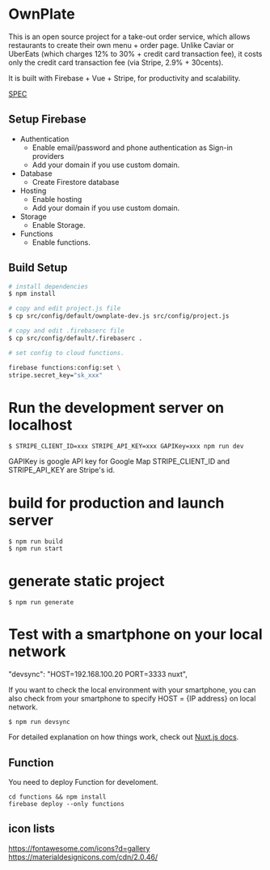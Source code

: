# OwnPlate

This is an open source project for a take-out order service, which allows restaurants to create their own menu + order page. Unlike Caviar or UberEats (which charges 12% to 30% + credit card transaction fee), it costs only the credit card transaction fee (via Stripe, 2.9% + 30cents). 

It is built with Firebase + Vue + Stripe, for productivity and scalability.

[SPEC](./docs/SPEC.md)


## Setup Firebase

 - Authentication
   - Enable email/password and phone authentication as Sign-in providers
   - Add your domain if you use custom domain.
 - Database
   - Create Firestore database
 - Hosting
   - Enable hosting
   - Add your domain if you use custom domain.
 - Storage
   - Enable Storage.
 - Functions
   - Enable functions.

## Build Setup

```bash
# install dependencies
$ npm install

# copy and edit project.js file
$ cp src/config/default/ownplate-dev.js src/config/project.js

# copy and edit .firebaserc file
$ cp src/config/default/.firebaserc .

# set config to cloud functions.

firebase functions:config:set \
stripe.secret_key="sk_xxx"
```

# Run the development server on localhost
```
$ STRIPE_CLIENT_ID=xxx STRIPE_API_KEY=xxx GAPIKey=xxx npm run dev
```
GAPIKey is google API key for Google Map
STRIPE_CLIENT_ID and STRIPE_API_KEY are Stripe's id.

# build for production and launch server
```
$ npm run build
$ npm run start
```

# generate static project
```
$ npm run generate
```

#  Test with a smartphone on your local network
"devsync": "HOST=192.168.100.20 PORT=3333 nuxt",

If you want to check the local environment with your smartphone, you can also check from your smartphone to specify HOST = {IP address} on local network.

```
$ npm run devsync
```

For detailed explanation on how things work, check out [Nuxt.js docs](https://nuxtjs.org).


## Function

You need to deploy Function for	develoment.

```
cd functions && npm install
firebase deploy --only functions
```

## icon lists

https://fontawesome.com/icons?d=gallery
https://materialdesignicons.com/cdn/2.0.46/


